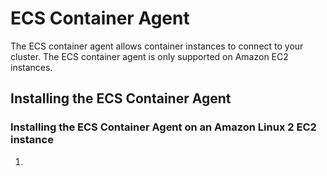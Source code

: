 # ECS Container Agent
The ECS container agent allows container instances to connect to your cluster. The
ECS container agent is only supported on Amazon EC2 instances.

## Installing the ECS Container Agent

### Installing the ECS Container Agent on an Amazon Linux 2 EC2 instance
1. 